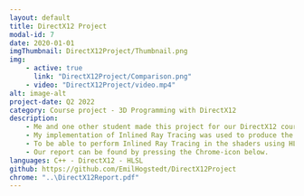 ```yaml
---
layout: default
title: DirectX12 Project
modal-id: 7
date: 2020-01-01
imgThumbnail: DirectX12Project/Thumbnail.png
img:
    - active: true
      link: "DirectX12Project/Comparison.png"
    - video: "DirectX12Project/video.mp4"
alt: image-alt
project-date: Q2 2022
category: Course project - 3D Programming with DirectX12
description: 
    - Me and one other student made this project for our DirectX12 course, where we were allowed to choose different 3D Programming techniques to implement using DirectX12. The three techniques we decided to implement were; Vertex Pulling, Frames in Flight, and Inlined Ray Tracing using DirectX Ray Tracing (DXR) 1.1. My chosen technique and responsibility was the Inlined Ray Tracing.
    - My implementation of Inlined Ray Tracing was used to produce the shadows that can be seen in the picture and video above. The picture shows a side-by-side comparison of the result with and without the technique.
    - To be able to perform Inlined Ray Tracing in the shaders using HLSL the Ray Tracing Acceleration structures first need to be set up on the CPU, which is the bulk of the time spent implementing this technique. Essentially these hold the data of the objects that are to be traced in the shader.
    - Our report can be found by pressing the Chrome-icon below.
languages: C++ - DirectX12 - HLSL
github: https://github.com/EmilHogstedt/DirectX12Project
chrome: "..\DirectX12Report.pdf"
---
```

